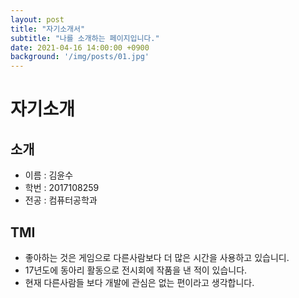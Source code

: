 ```yaml
---
layout: post
title: "자기소개서"
subtitle: "나를 소개하는 페이지입니다."
date: 2021-04-16 14:00:00 +0900
background: '/img/posts/01.jpg'
---
```


# 자기소개
## 소개
* 이름 : 김윤수
* 학번 : 2017108259
* 전공 : 컴퓨터공학과

## TMI
* 좋아하는 것은 게임으로 다른사람보다 더 많은 시간을 사용하고 있습니디.
* 17년도에 동아리 활동으로 전시회에 작품을 낸 적이 있습니다.
* 현재 다른사람들 보다 개발에 관심은 없는 편이라고 생각합니다.